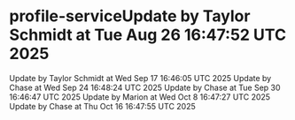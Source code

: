 # profile-serviceUpdate by Taylor Schmidt at Tue Aug 26 16:47:52 UTC 2025
Update by Taylor Schmidt at Wed Sep 17 16:46:05 UTC 2025
Update by Chase at Wed Sep 24 16:48:24 UTC 2025
Update by Chase at Tue Sep 30 16:46:47 UTC 2025
Update by Marion at Wed Oct  8 16:47:27 UTC 2025
Update by Chase at Thu Oct 16 16:47:55 UTC 2025
